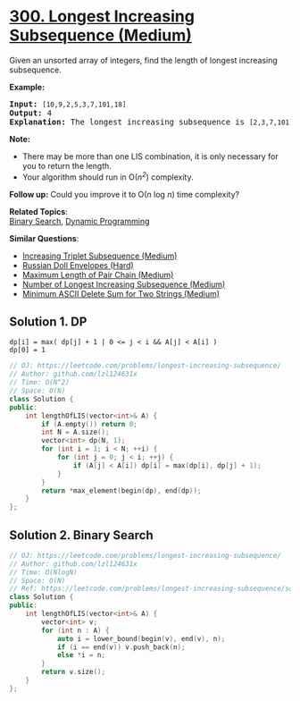 # [300. Longest Increasing Subsequence (Medium)](https://leetcode.com/problems/longest-increasing-subsequence/)

<p>Given an unsorted array of integers, find the length of longest increasing subsequence.</p>

<p><b>Example:</b></p>

<pre><b>Input:</b> <code>[10,9,2,5,3,7,101,18]
</code><b>Output: </b>4 
<strong>Explanation: </strong>The longest increasing subsequence is <code>[2,3,7,101]</code>, therefore the length is <code>4</code>. </pre>

<p><strong>Note: </strong></p>

<ul>
	<li>There may be more than one LIS combination, it is only necessary for you to return the length.</li>
	<li>Your algorithm should run in O(<i>n<sup>2</sup></i>) complexity.</li>
</ul>

<p><b>Follow up:</b> Could you improve it to O(<i>n</i> log <i>n</i>) time complexity?</p>


**Related Topics**:  
[Binary Search](https://leetcode.com/tag/binary-search/), [Dynamic Programming](https://leetcode.com/tag/dynamic-programming/)

**Similar Questions**:
* [Increasing Triplet Subsequence (Medium)](https://leetcode.com/problems/increasing-triplet-subsequence/)
* [Russian Doll Envelopes (Hard)](https://leetcode.com/problems/russian-doll-envelopes/)
* [Maximum Length of Pair Chain (Medium)](https://leetcode.com/problems/maximum-length-of-pair-chain/)
* [Number of Longest Increasing Subsequence (Medium)](https://leetcode.com/problems/number-of-longest-increasing-subsequence/)
* [Minimum ASCII Delete Sum for Two Strings (Medium)](https://leetcode.com/problems/minimum-ascii-delete-sum-for-two-strings/)

## Solution 1. DP

```
dp[i] = max( dp[j] + 1 | 0 <= j < i && A[j] < A[i] )
dp[0] = 1
```

```cpp
// OJ: https://leetcode.com/problems/longest-increasing-subsequence/
// Author: github.com/lzl124631x
// Time: O(N^2)
// Space: O(N)
class Solution {
public:
    int lengthOfLIS(vector<int>& A) {
        if (A.empty()) return 0;
        int N = A.size();
        vector<int> dp(N, 1);
        for (int i = 1; i < N; ++i) {
            for (int j = 0; j < i; ++j) {
                if (A[j] < A[i]) dp[i] = max(dp[i], dp[j] + 1);
            }
        }
        return *max_element(begin(dp), end(dp));
    }
};
```

## Solution 2. Binary Search

```cpp
// OJ: https://leetcode.com/problems/longest-increasing-subsequence/
// Author: github.com/lzl124631x
// Time: O(NlogN)
// Space: O(N)
// Ref: https://leetcode.com/problems/longest-increasing-subsequence/solution/
class Solution {
public:
    int lengthOfLIS(vector<int>& A) {
        vector<int> v;
        for (int n : A) {
            auto i = lower_bound(begin(v), end(v), n);
            if (i == end(v)) v.push_back(n);
            else *i = n;
        }
        return v.size();
    }
};
```